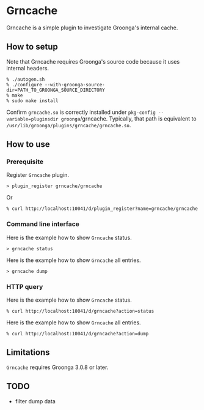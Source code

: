# Grncache

Grncache is a simple plugin to investigate Groonga's internal cache.

## How to setup

Note that Grncache requires Groonga's source code because it uses internal headers.

```
% ./autogen.sh
% ./configure --with-groonga-source-dir=PATH_TO_GROONGA_SOURCE_DIRECTORY
% make
% sudo make install
```

Confirm `grncache.so` is correctly installed under `pkg-config --variable=pluginsdir groonga`/grncache. Typically, that path is equivalent to `/usr/lib/groonga/plugins/grncache/grncache.so`.

## How to use

### Prerequisite

Register `Grncache` plugin.

```
> plugin_register grncache/grncache
```

Or

```
% curl http://localhost:10041/d/plugin_register?name=grncache/grncache
```

### Command line interface

Here is the example how to show `Grncache` status.

```
> grncache status
```

Here is the example how to show `Grncache` all entries.

```
> grncache dump
```

### HTTP query

Here is the example how to show `Grncache` status.

```
% curl http://localhost:10041/d/grncache?action=status
```

Here is the example how to show `Grncache` all entries.

```
% curl http://localhost:10041/d/grncache?action=dump
```

## Limitations

`Grncache` requires Groonga 3.0.8 or later.

## TODO

* filter dump data
